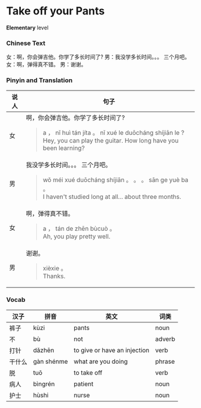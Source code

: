 # Take off your Pants
**Elementary** level
### Chinese Text
女：啊，你会弹吉他。你学了多长时间了?
男：我没学多长时间。。。 三个月吧。
女：啊，弹得真不错。
男：谢谢。

### Pinyin and Translation
|说人|句子|
|----|----|
|女|啊，你会弹吉他。你学了多长时间了?<blockquote>a ， nǐ huì tán jíta 。 nǐ xué le duōcháng shíjiān le ?<br />Hey, you can play the guitar. How long have you been learning?</blockquote>|
|男|我没学多长时间。。。 三个月吧。<blockquote>wǒ méi xué duōcháng shíjiān 。 。 。  sān ge yuè ba 。<br />I haven't studied long at all... about three months.</blockquote>|
|女|啊，弹得真不错。<blockquote>a ， tán de zhēn bùcuò 。<br />Ah, you play pretty well.</blockquote>|
|男|谢谢。<blockquote>xièxie 。<br />Thanks.</blockquote>|
### Vocab
|汉子|拼音|英文|词类|
|----|----|----|----|
|裤子|kùzi|pants|noun|
|不|bù|not|adverb|
|打针|dǎzhēn|to give or have an injection|verb|
|干什么|gàn shénme|what are you doing|phrase|
|脱|tuō|to take off|verb|
|病人|bìngrén|patient|noun|
|护士|hùshi|nurse|noun|